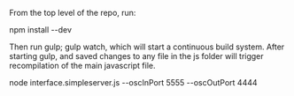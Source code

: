 
From the top level of the repo, run:

npm install --dev

Then run gulp; gulp watch, which will start a continuous build system. After starting gulp, and saved changes to any file in the js folder will trigger recompilation of the main javascript file.


node interface.simpleserver.js  --oscInPort 5555 --oscOutPort 4444

